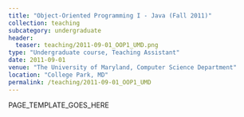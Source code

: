 ```yaml
---
title: "Object-Oriented Programming I - Java (Fall 2011)"
collection: teaching
subcategory: undergraduate
header: 
  teaser: teaching/2011-09-01_OOP1_UMD.png
type: "Undergraduate course, Teaching Assistant"
date: 2011-09-01
venue: "The University of Maryland, Computer Science Department"
location: "College Park, MD"
permalink: /teaching/2011-09-01_OOP1_UMD
---
```


PAGE_TEMPLATE_GOES_HERE
